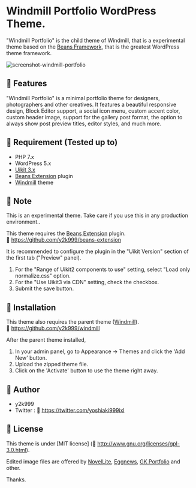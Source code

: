 # Windmill Portfolio WordPress Theme.

"Windmill Portfolio" is the child theme of Windmill, that is a experimental theme based on the <a href="https://www.getbeans.io/" target="_blank">Beans Framework</a>, that is the greatest WordPress theme framework.


![screenshot-windmill-portfolio](https://user-images.githubusercontent.com/53717680/128598322-fe4ffab5-c304-4432-b8f2-06f002daae98.jpg)


## :orange_book: Features

"Windmill Portfolio" is a minimal portfolio theme for designers, photographers and other creatives.
It features a beautiful responsive design, Block Editor support, a social icon menu, custom accent color, custom header image, support for the gallery post format, the option to always show post preview titles, editor styles, and much more.


## :orange_book: Requirement (Tested up to)

* PHP 7.x
* WordPress 5.x
* <a href="https://getuikit.com/" target="_blank">Uikit 3.x</a>
* <a href="https://github.com/y2k999/beans-extension" target="_blank">Beans Extension</a> plugin
* <a href="https://github.com/y2k999/windmill" target="_blank">Windmill</a> theme


## :orange_book: Note

This is an experimental theme.
Take care if you use this in any production environment..

This theme requires the <a href="https://github.com/y2k999/beans-extension" target="_blank">Beans Extension</a> plugin.  
:bookmark: https://github.com/y2k999/beans-extension

It is recommended to configure the plugin in the "Uikit Version" section of the first tab ("Preview" panel).
1. For the "Range of Uikit2 components to use" setting, select "Load only normalize.css" option.
2. For the "Use Uikit3 via CDN" setting, check the checkbox.
3. Submit the save button.


## :orange_book: Installation

This theme also requires the parent theme (<a href="https://github.com/y2k999/windmill" target="_blank">Windmill</a>).  
:bookmark: https://github.com/y2k999/windmill

After the parent theme installed,

1. In your admin panel, go to Appearance -> Themes and click the 'Add New' button.
2. Upload the zipped theme file.
3. Click on the 'Activate' button to use the theme right away.


## :orange_book: Author

* y2k999
* Twitter : :bookmark: https://twitter.com/yoshiaki999ixl


## :orange_book: License

This theme is under [MIT license] (:bookmark: http://www.gnu.org/licenses/gpl-3.0.html).

Edited image files are offered by <a href="http://www.themehunk.com/product/novellite-one-page-wordpress-theme/" target="_blank">NovelLite</a>, <a href="https://themeegg.com/themes/eggnews/" target="_blank">Eggnews</a>, <a href="https://www.gavick.com/wordpress-themes/portfolio,174.html" target="_blank">GK Portfolio</a> and other.

Thanks.
